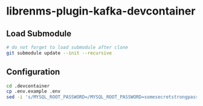 # librenms-plugin-kafka-devcontainer

## Load Submodule

```sh
# do not forget to load submodule after clone
git submodule update --init --recursive
```

## Configuration

```sh
cd .devcontainer
cp .env.example .env
sed -i 's/MYSQL_ROOT_PASSWORD=/MYSQL_ROOT_PASSWORD=somesecretstrongpassword/g' .env
```